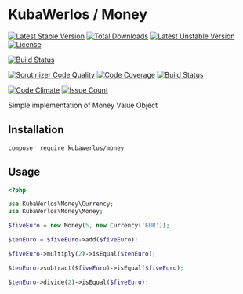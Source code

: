 KubaWerlos / Money
==================

[![Latest Stable Version](https://poser.pugx.org/kubawerlos/money/v/stable)](https://packagist.org/packages/kubawerlos/money)
[![Total Downloads](https://poser.pugx.org/kubawerlos/money/downloads)](https://packagist.org/packages/kubawerlos/money)
[![Latest Unstable Version](https://poser.pugx.org/kubawerlos/money/v/unstable)](https://packagist.org/packages/kubawerlos/money)
[![License](https://poser.pugx.org/kubawerlos/money/license)](https://packagist.org/packages/kubawerlos/money)

[![Build Status](https://travis-ci.org/kubawerlos/money.svg?branch=master)](https://travis-ci.org/kubawerlos/money)

[![Scrutinizer Code Quality](https://scrutinizer-ci.com/g/kubawerlos/money/badges/quality-score.png?b=master)](https://scrutinizer-ci.com/g/kubawerlos/money/?branch=master)
[![Code Coverage](https://scrutinizer-ci.com/g/kubawerlos/money/badges/coverage.png?b=master)](https://scrutinizer-ci.com/g/kubawerlos/money/?branch=master)
[![Build Status](https://scrutinizer-ci.com/g/kubawerlos/money/badges/build.png?b=master)](https://scrutinizer-ci.com/g/kubawerlos/money/build-status/master)

[![Code Climate](https://codeclimate.com/github/kubawerlos/money/badges/gpa.svg)](https://codeclimate.com/github/kubawerlos/money)
[![Issue Count](https://codeclimate.com/github/kubawerlos/money/badges/issue_count.svg)](https://codeclimate.com/github/kubawerlos/money)

Simple implementation of Money Value Object

Installation
------------

    composer require kubawerlos/money


Usage
-----

```php
<?php

use KubaWerlos\Money\Currency;
use KubaWerlos\Money\Money;

$fiveEuro = new Money(5, new Currency('EUR'));

$tenEuro = $fiveEuro->add($fiveEuro);

$fiveEuro->multiply(2)->isEqual($tenEuro);

$tenEuro->subtract($fiveEuro)->isEqual($fiveEuro);

$tenEuro->divide(2)->isEqual($fiveEuro);
```
